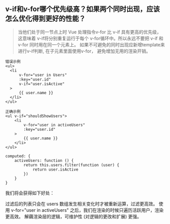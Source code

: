 ## v-if和v-for哪个优先级高？如果两个同时出现，应该怎么优化得到更好的性能？

>当他们处于同一节点上时 Vue 处理指令v-for 比 v-if 具有更高的优先级， 这意味着 v-if将分别重复运行于每个 v-for循环中。所以永远不要把 v-if 和 v-for 同时用在同一个元素上。 如果不可避免的同时出现应新增template来进行v-if判断, 在子元素里面使用v-for， 避免增加无用的渲染开销。

```
错误示例
<ul>
  <li
      v-for="user in Users"
      :key="user.id"
      v-if="user.isActive"
  >
      {{ user.name }}
  </li>
</ul>
```

```
正确示例
<ul v-if="shouldShowUsers">
    <li
        v-for="user in activeUsers"
        :key="user.id"
    >
        {{ user.name }}
    </li>
</ul>

computed: {
    activeUsers: function () {
        return this.users.filter(function (user) {
            return user.isActive
        })
    }
}
```

我们将会获得如下好处：

过滤后的列表只会在 users 数组发生相关变化时才被重新运算，过滤更高效。
使用 v-for="user in activeUsers" 之后，我们在渲染的时候只遍历活跃用户，渲染更高效。
解藕渲染层的逻辑，可维护性 (对逻辑的更改和扩展) 更强。